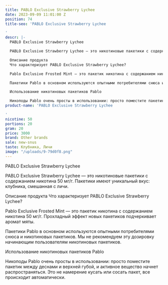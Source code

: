 ```yaml
---
title: PABLO Exclusive Strawberry Lychee
date: 2023-09-09 11:01:00 Z
position: 74
title-seo: 'PABLO Exclusive Strawberry Lychee

'
descr: |-
  PABLO Exclusive Strawberry Lychee

  PABLO Exclusive Strawberry Lychee — это никотиновые пакетики с содержанием никотина 50 мг/г. Пакетики имеют уникальный вкус: клубника, смешанная с личи.

  Описание продукта
  Что характеризует PABLO Exclusive Strawberry Lychee?

  Pablo Exclusive Frosted Mint — это пакетик никотина с содержанием никотина 50 мг/г. Прохладный эффект новых пакетиков подчеркивает аромат мяты.

  Пакетики Pablo в основном используются опытными потребителями снюса и никотиновых пакетиков. Мы не рекомендуем эту дозировку начинающим пользователям никотиновых пакетиков.

  Использование никотиновых пакетиков Pablo

  Никоподы Pablo очень просты в использовании: просто поместите пакетик между деснами и верхней губой, и активное вещество начнет распространяться. Это не намерение кусать или сосать пакет, все происходит автоматически.
product-name: 'PABLO Exclusive Strawberry Lychee

'
nicotine: 50
portions: 20
gram: 20
price: 3000
brand: Other brands
sale: new-snus
taste: Клубника, Личи
image: "/uploads/9-79d0f8.png"
---
```


PABLO Exclusive Strawberry Lychee

PABLO Exclusive Strawberry Lychee — это никотиновые пакетики с содержанием никотина 50 мг/г. Пакетики имеют уникальный вкус: клубника, смешанная с личи.

Описание продукта
Что характеризует PABLO Exclusive Strawberry Lychee?

Pablo Exclusive Frosted Mint — это пакетик никотина с содержанием никотина 50 мг/г. Прохладный эффект новых пакетиков подчеркивает аромат мяты.

Пакетики Pablo в основном используются опытными потребителями снюса и никотиновых пакетиков. Мы не рекомендуем эту дозировку начинающим пользователям никотиновых пакетиков.

Использование никотиновых пакетиков Pablo

Никоподы Pablo очень просты в использовании: просто поместите пакетик между деснами и верхней губой, и активное вещество начнет распространяться. Это не намерение кусать или сосать пакет, все происходит автоматически.